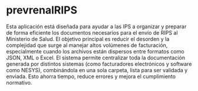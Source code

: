 # prevrenalRIPS
Esta aplicación está diseñada para ayudar a las IPS a organizar y preparar de forma eficiente los documentos necesarios para el envío de RIPS al Ministerio de Salud. El objetivo principal es reducir el desorden y la complejidad que surge al manejar altos volúmenes de facturación, especialmente cuando los archivos están dispersos entre formatos como JSON, XML o Excel.
El sistema permite centralizar toda la documentación generada por distintos sistemas (como facturadores electrónicos y software como NESYS), combinándola en una sola carpeta, lista para ser validada y enviada. Esto ahorra tiempo, reduce errores y mejora el cumplimiento normativo.
